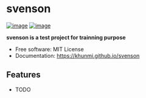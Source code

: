 # svenson


[![image](https://img.shields.io/pypi/v/svenson.svg)](https://pypi.python.org/pypi/svenson)
[![image](https://img.shields.io/conda/vn/conda-forge/svenson.svg)](https://anaconda.org/conda-forge/svenson)


**svenson is a test project for trainning purpose**


-   Free software: MIT License
-   Documentation: https://khunmi.github.io/svenson
    

## Features

-   TODO
